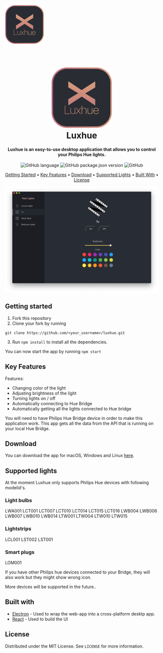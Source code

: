 
<img src="src/assets/icon.png" width="128px">  
<h1 align="center">
  <br>
  <a href="http://www.luxhue.org"><img src="src/assets/icon.png" alt="Luxhue" width="200"></a>
  <br>
  Luxhue
  <br>
</h1>

<h4 align="center">Luxhue is an easy-to-use desktop application that allows you to control your Philips Hue lights.</h4>
<p align="center">

  <img alt="GitHub language" src="https://img.shields.io/github/languages/top/henripar/luxhue">
 <img alt="GitHub package.json version" src="https://img.shields.io/github/package-json/v/henripar/luxhue">
 <img alt="GitHub" src="https://img.shields.io/github/license/henripar/luxhue">
</p>


<p align="center">
  <a href="#getting-started">Getting Started</a> •
  <a href="#key-features">Key Features</a> •
  <a href="#download">Download</a> •
  <a href="#supported-lights">Supported Lights</a> •
  <a href="#built-with">Built With</a> •
  <a href="#license">License</a>
</p>

![Image of single light view](public/tv2.png)


## Getting started

1. Fork this repository 
2. Clone your fork by running  
```
git clone https://github.com/<your_username>/luxhue.git
```
3. Run `npm install` to install all the dependencies.
 
 You can now start the app by running `npm start` 

## Key Features

Features:  
- Changing color of the light
- Adjusting brightness of the light  
- Turning lights on / off
- Automatically connecting to Hue Bridge
- Automatically getting all the lights connected to Hue bridge

You will need to have Philips Hue Bridge device in order to make this application work. This app gets all the data from the API that is running on your local Hue Bridge.

## Download

You can download the app for macOS, Windows and Linux [here](https://www.luxhue.org/download).


## Supported lights

At the moment Luxhue only supports Philips Hue devices with following modelid's. 

### Light bulbs 

LWA001 LCT001 LCT007 LCT010 LCT014 LCT015 LCT016 LWB004 LWB006 LWB007 LWB010 LWB014 LTW001 LTW004 LTW010 LTW015

### Lightstrips

LCL001 LST002 LST001

### Smart plugs

LOM001

If you have other Philips hue devices connected to your Bridge, they will also work but they might show wrong icon. 

More devices will be supported in the future..

## Built with

- [Electron](https://electronjs.org) - Used to wrap the web-app into a cross-platform desktp app.
- [React](https://reactjs.org) - Used to build the UI

## License

Distributed under the MIT License. See `LICENSE` for more information.
